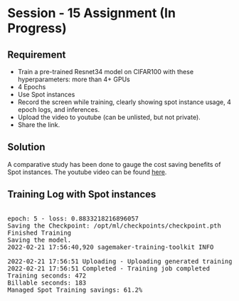 # Session - 15 Assignment (In Progress)

## Requirement

- Train a pre-trained Resnet34 model on CIFAR100 with these hyperparameters:
more than 4+ GPUs
- 4 Epochs
- Use Spot instances
- Record the screen while training, clearly showing spot instance usage, 4 epoch logs, and inferences. 
- Upload the video to youtube (can be unlisted, but not private). 
- Share the link.


## Solution

A comparative study has been done to gauge the cost saving benefits of Spot instances.
The youtube video can be found [here](https://youtu.be/wMIs3WGE_N8).


## Training Log with Spot instances
<pre>

epoch: 5 - loss: 0.8833218216896057
Saving the Checkpoint: /opt/ml/checkpoints/checkpoint.pth
Finished Training
Saving the model.
2022-02-21 17:56:40,920 sagemaker-training-toolkit INFO     Reporting training SUCCESS

2022-02-21 17:56:51 Uploading - Uploading generated training model
2022-02-21 17:56:51 Completed - Training job completed
Training seconds: 472
Billable seconds: 183
Managed Spot Training savings: 61.2%

</pre>

